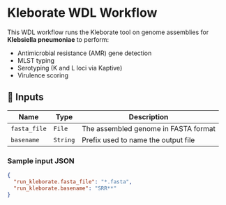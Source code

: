 # Kleborate WDL Workflow

This WDL workflow runs the Kleborate tool on genome assemblies for **Klebsiella pneumoniae** to perform:

- Antimicrobial resistance (AMR) gene detection
- MLST typing
- Serotyping (K and L loci via Kaptive)
- Virulence scoring

## 🔧 Inputs

| Name | Type | Description |
|------|------|-------------|
| `fasta_file` | `File` | The assembled genome in FASTA format |
| `basename` | `String` | Prefix used to name the output file |

### Sample input JSON

```json
{
  "run_kleborate.fasta_file": "*.fasta",
  "run_kleborate.basename": "SRR**"
}

